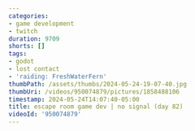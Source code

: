 ```yaml
---
categories:
- game development
- twitch
duration: 9709
shorts: []
tags:
- godot
- lost contact
- 'raiding: FreshWaterFern'
thumbPath: /assets/thumbs/2024-05-24-19-07-40.jpg
thumbUri: /videos/950074879/pictures/1858488106
timestamp: 2024-05-24T14:07:40-05:00
title: escape room game dev | no signal (day 82)
videoId: '950074879'
---
```

